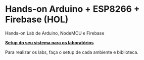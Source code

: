 # Hands-on Arduino + ESP8266 + Firebase (HOL)

Hands-on Lab de Arduino, NodeMCU e Firebase


**[Setup do seu sistema para os laboratórios](/SETUP/SETUP.md)**

Para realizar os labs, faça o setup de cada ambiente e biblioteca. 
